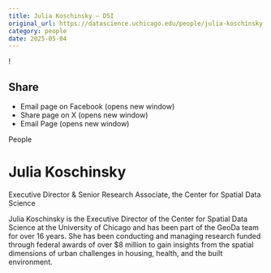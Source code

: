 ```yaml
---
title: Julia Koschinsky – DSI
original_url: https://datascience.uchicago.edu/people/julia-koschinsky
category: people
date: 2025-05-04
---
```


<!-- Table-like structure detected -->

!

## Share

* Email page on Facebook (opens new window)
* Share page on X (opens new window)
* Email Page (opens new window)

<!-- Table-like structure detected -->

People

# Julia Koschinsky

Executive Director & Senior Research Associate, the Center for Spatial Data Science

Julia Koschinsky is the Executive Director of the Center for Spatial Data Science at the University of Chicago and has been part of the GeoDa team for over 16 years. She has been conducting and managing research funded through federal awards of over $8 million to gain insights from the spatial dimensions of urban challenges in housing, health, and the built environment.